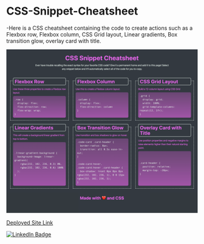 # CSS-Snippet-Cheatsheet

-Here is a CSS cheatsheet containing the code to create actions such as a Flexbox row, Flexbox column, CSS Grid layout, Linear gradients, Box transition glow, overlay card with title.  

![Image](Images/01-app-desktop.png)

[Deployed Site Link](https://cliffordmorin.github.io/CSS-Snippet-Cheatsheet/)

[![LinkedIn Badge](https://img.shields.io/badge/LinkedIn-Profile-informational?style=flat&logo=linkedin&logoColor=white&color=0D76A8)](https://www.linkedin.com/in/morin-clifford-129888a9/)


